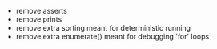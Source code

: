 - remove asserts
- remove prints
- remove extra sorting meant for deterministic running
- remove extra enumerate() meant for debugging 'for' loops
